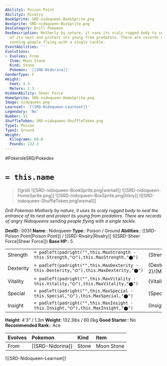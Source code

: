 ```yaml
---
Ability1: Poison Point
Ability2: Rivalry
BookSprite: SRD-nidoqueen-BookSprite.png
BoxSprite: SRD-nidoqueen-BoxSprite.png
DexCategory: Drill Pokemon
DexDescription: Motherly by nature, it uses its scaly rugged body to seal the entrance
  of its nest and protect its young from predators. There are records of angry Nidoqueens
  sending people flying with a single tackle.
EventAbilities: ''
Evolutions:
- Evolves: From
  Item: Moon Stone
  Kind: Stone
  Pokemon: '[[SRD-Nidorina]]'
GenderType: F
Height:
  Feet: 4.3
  Meters: 1.3
HiddenAbility: Sheer Force
HomeSprite: SRD-nidoqueen-HomeSprite.png
Image: nidoqueen.png
Learnset: '[[SRD-Nidoqueen-Learnset]]'
Legendary: 'No'
Number: 31
ShuffleToken: SRD-nidoqueen-ShuffleToken.png
Type1: Poison
Type2: Ground
Weight:
  Kilograms: 60.0
  Pounds: 132.3
---
```


#PokeroleSRD/Pokedex

# `= this.name`

> [!grid]
> ![[SRD-nidoqueen-BookSprite.png|wsmall]]
> ![[SRD-nidoqueen-HomeSprite.png]]
> ![[SRD-nidoqueen-BoxSprite.png|htiny]]
> ![[SRD-nidoqueen-ShuffleToken.png|wsmall]]


*Drill Pokemon*
*Motherly by nature, it uses its scaly rugged body to seal the entrance of its nest and protect its young from predators. There are records of angry Nidoqueens sending people flying with a single tackle.*

**DexID**:: 0031
**Name**:: Nidoqueen
**Type**:: Poison / Ground
**Abilities**:: [[SRD-Poison Point|Poison Point]] / [[SRD-Rivalry|Rivalry]] ([[SRD-Sheer Force|Sheer Force]])
**Base HP**:: 5

|           |                                                                                        |                                          |
| --------- | -------------------------------------------------------------------------------------- | ---------------------------------------- |
| Strength  | `= padleft(padright("",this.MaxStrength - this.Strength,"⭘"),this.MaxStrength,"⬤")`    | (Strength::3)/(MaxStrength::6)   |
| Dexterity | `= padleft(padright("",this.MaxDexterity - this.Dexterity,"⭘"),this.MaxDexterity,"⬤")` | (Dexterity:: 2)/(MaxDexterity::5) |
| Vitality  | `= padleft(padright("",this.MaxVitality - this.Vitality,"⭘"),this.MaxVitality,"⬤")`    | (Vitality::2)/(MaxVitality::5)   |
| Special   | `= padleft(padright("",this.MaxSpecial - this.Special,"⭘"),this.MaxSpecial,"⬤")`       | (Special::2)/(MaxSpecial::5)     |
| Insight   | `= padleft(padright("",this.MaxInsight - this.Insight,"⭘"),this.MaxInsight,"⬤")`       | (Insight::2)/(MaxInsight::5)     |

**Height**: 4'3" / 1.3m
**Weight**: 132.3lbs / 60.0kg
**Good Starter**:: No
**Recommended Rank**:: Ace

| Evolves   | Pokemon          | Kind   | Item       |
|:----------|:-----------------|:-------|:-----------|
| From      | [[SRD-Nidorina]] | Stone  | Moon Stone |

![[SRD-Nidoqueen-Learnset]]